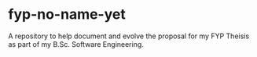 # fyp-no-name-yet
A repository to help document and evolve the proposal for my FYP Theisis as part of my B.Sc. Software Engineering.
